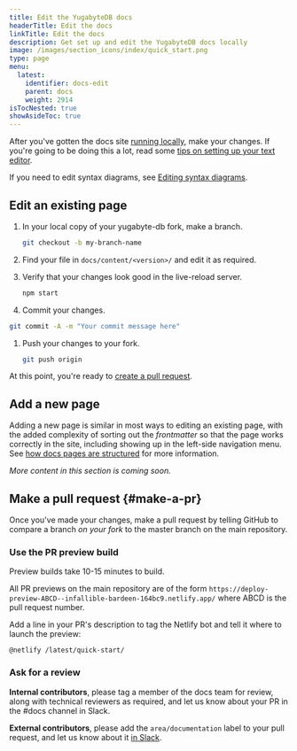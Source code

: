 ```yaml
---
title: Edit the YugabyteDB docs
headerTitle: Edit the docs
linkTitle: Edit the docs
description: Get set up and edit the YugabyteDB docs locally
image: /images/section_icons/index/quick_start.png
type: page
menu:
  latest:
    identifier: docs-edit
    parent: docs
    weight: 2914
isTocNested: true
showAsideToc: true
---
```


After you've gotten the docs site [running locally](../docs-build/), make your changes. If you're going to be doing this a lot, read some [tips on setting up your text editor](../docs-editor-setup/).

If you need to edit syntax diagrams, see [Editing syntax diagrams](../syntax-diagrams/).

## Edit an existing page

1. In your local copy of your yugabyte-db fork, make a branch.

    ```sh
    git checkout -b my-branch-name
    ```

1. Find your file in `docs/content/<version>/` and edit it as required.

1. Verify that your changes look good in the live-reload server.

    ```sh
    npm start
    ```

1. Commit your changes.

  ```sh
  git commit -A -m "Your commit message here"
  ```

1. Push your changes to your fork.

    ```sh
    git push origin
    ```

At this point, you're ready to [create a pull request](#make-a-pr).

## Add a new page

Adding a new page is similar in most ways to editing an existing page, with the added complexity of sorting out the _frontmatter_ so that the page works correctly in the site, including showing up in the left-side navigation menu. See [how docs pages are structured](../docs-page-structure/) for more information.

_More content in this section is coming soon._

## Make a pull request {#make-a-pr}

Once you've made your changes, make a pull request by telling GitHub to compare a branch _on your fork_ to the master branch on the main repository.

### Use the PR preview build

Preview builds take 10-15 minutes to build.

All PR previews on the main repository are of the form `https://deploy-preview-ABCD--infallible-bardeen-164bc9.netlify.app/` where ABCD is the pull request number.

Add a line in your PR's description to tag the Netlify bot and tell it where to launch the preview:

`@netlify /latest/quick-start/`

### Ask for a review

**Internal contributors**, please tag a member of the docs team for review, along with technical reviewers as required, and let us know about your PR in the #docs channel in Slack.

**External contributors**, please add the `area/documentation` label to your pull request, and let us know about it [in Slack](https://www.yugabyte.com/slack/).
